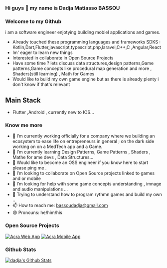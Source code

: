 ### Hi guys 👋 my name is Dadja Matiasso BASSOU
 ### Welcome to my Github
 
 
i am a software engineer enjotying building mobiel applications and games.

- Already touched these programming languages and frameworks SDKS : Kotlin,Dart,Flutter,javascript,typescript,php,laravel,C++,C ,Angular,React
- Im' eager to learn new things
- Interested in collaborate in Open Source Projects
- Have some time ? lets discuss data structures,design patterns,Game patterns,Game concepts like procedural map generation and more , Shaders(still learning) , Math for Games 
- Would like to build my own game engine but as there is already plenty i don't know if that's relevant

## Main Stack

- Flutter ,Android , currently new to IOS...

### Know me more

- 🔭 I’m currently working officially for a company where we building an ecosystem to ease life on entrepreneurs in general ; on the dark side working on on a MedTech app and a Game.
- 🌱 I’m currently learning Design Patterns, Game Patterns , Shaders , Mathe for ame devs , Data Structures... 
- 🌱 Would like to become an OSS engineer if you know here to start please ping me .
- 👯 I’m looking to collaborate on Open Source projects linked to games and or mobile
- 🤔 I’m looking for help with some game concepts understanding , imnage and audio manipulations ...
- 🤔 Trying to understand how to program rythmn games and build my own .. 
- 📫 How to reach me: bassoudadja@gmail.com
- 😄 Pronouns: he/him/his



### Open Source Projects
[![Acra Web App](https://github-readme-stats.vercel.app/api/pin/?username=dadja&repo=acramobileapp)](https://github.com/dadja/acramobileapp)
[![Acra Mobile App](https://github-readme-stats.vercel.app/api/pin/?username=dadja&repo=acrawebapp)](https://github.com/dadja/acrawebapp)



<!--
 ### Open Source Projects
 this is for reference when you have your projet ready 
[![Flame Engine](https://github-readme-stats.vercel.app/api/pin/?username=flame-engine&repo=flame)](https://github.com/flame-engine/flame)


And  also  Flutter packages:
this is also for reference..
- [Twilio Programmable Video](https://gitlab.com/twilio-flutter/programmable-video)
-->


### Github Stats

[![dadja's Github Stats](https://github-readme-stats.vercel.app/api?username=dadja&count_private=true&theme=default&show_icons=true)](https://github.com/dadja)
